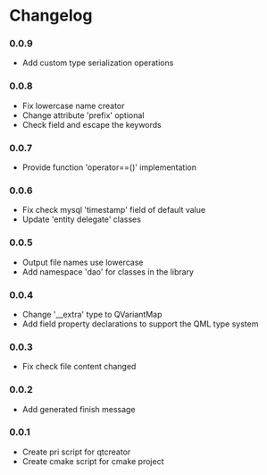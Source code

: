 # Changelog

### 0.0.9
- Add custom type serialization operations

### 0.0.8
- Fix lowercase name creator
- Change attribute 'prefix' optional
- Check field and escape the keywords

### 0.0.7
- Provide function 'operator==()' implementation

### 0.0.6
- Fix check mysql 'timestamp' field of default value
- Update 'entity delegate' classes

### 0.0.5
- Output file names use lowercase
- Add namespace 'dao' for classes in the library

### 0.0.4
- Change '__extra' type to QVariantMap
- Add field property declarations to support the QML type system

### 0.0.3
- Fix check file content changed

### 0.0.2
- Add generated finish message

### 0.0.1
- Create pri script for qtcreator
- Create cmake script for cmake project